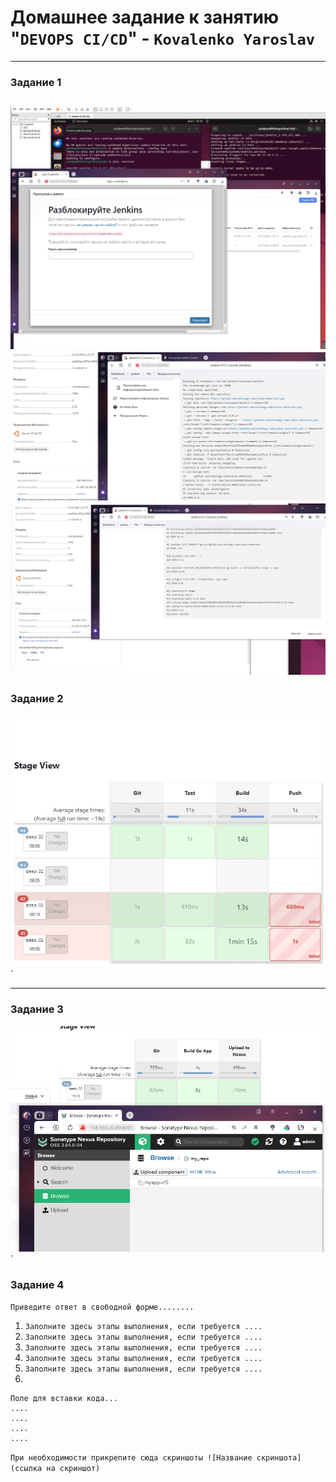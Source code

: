 # Домашнее задание к занятию "`DEVOPS CI/CD`" - `Kovalenko Yaroslav`



---

### Задание 1


![jenkins](https://github.com/Himisin/8.02hw/blob/main/Screenshot_235.jpg)
![jenkins](https://github.com/Himisin/8.02hw/blob/main/Screenshot_236.jpg)
![jenkins](https://github.com/Himisin/8.02hw/blob/main/Screenshot_237.jpg)
---

### Задание 2

![pipeline](https://github.com/Himisin/8.02hw/blob/main/Screenshot_238.jpg)`

---

### Задание 3

![nexus](https://github.com/Himisin/8.02hw/blob/main/Screenshot_242.jpg)`

### Задание 4

`Приведите ответ в свободной форме........`

1. `Заполните здесь этапы выполнения, если требуется ....`
2. `Заполните здесь этапы выполнения, если требуется ....`
3. `Заполните здесь этапы выполнения, если требуется ....`
4. `Заполните здесь этапы выполнения, если требуется ....`
5. `Заполните здесь этапы выполнения, если требуется ....`
6. 

```
Поле для вставки кода...
....
....
....
....
```

`При необходимости прикрепитe сюда скриншоты
![Название скриншота](ссылка на скриншот)`
